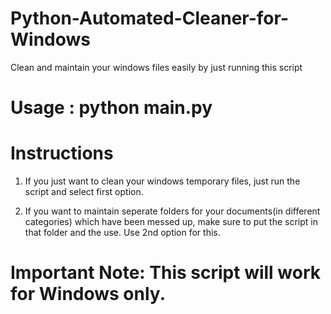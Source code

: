# Python-Automated-Cleaner-for-Windows
Clean and maintain your windows files easily by just running this script

# Usage  : python main.py
 
 
# Instructions

1. If you just want to clean your windows temporary files, just run the script and select first option.


2. If you want to maintain seperate folders for your documents(in different categories) which have been messed up, make sure to put the script in that folder and the use. Use 2nd option for this.
 
 
 # Important Note: This script will work for Windows only.
